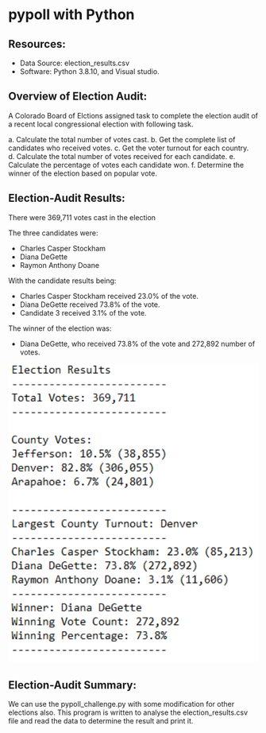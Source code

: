 # pypoll with Python


## Resources: 

- Data Source: election_results.csv
- Software: Python 3.8.10, and Visual studio.


## Overview of Election Audit:

A Colorado Board of Elctions assigned task to complete the election audit of a recent local congressional election with following task. 


a. Calculate the total number of votes cast.
b. Get the complete list of candidates who received votes.
c. Get the voter turnout for each country.  
d. Calculate the total number of votes received for each candidate. 
e. Calculate the percentage of votes each candidate won. 
f. Determine the winner of the election based on popular vote.   


## Election-Audit Results:


There were 369,711 votes cast in the election

The three candidates were:

- Charles Casper Stockham
- Diana DeGette
- Raymon Anthony Doane

With the candidate results being:

- Charles Casper Stockham received 23.0% of the vote.
- Diana DeGette received 73.8% of the vote.
- Candidate 3 received 3.1% of the vote.

The winner of the election was:

- Diana DeGette, who received 73.8% of the vote and 272,892 number of votes.


<img width="539" src="https://github.com/silpapoudell/Bootcamp-UTA-VIRT-DATA-PT-04-2021-U-B-MW/blob/main/03-pypoll/analysis/result.PNG">



## Election-Audit Summary: 

We can use the pypoll_challenge.py with some modification for other elections also. This program is written to analyse the election_results.csv file and read the data to determine the result and print it. 

